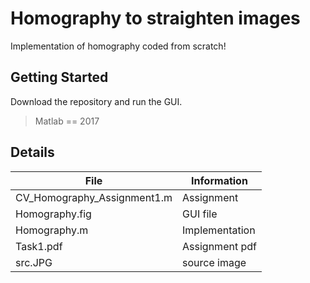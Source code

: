 # Homography to straighten images 
Implementation of homography coded from scratch!
## Getting Started
Download the repository and run the GUI.
> Matlab == 2017
>
## Details
| File | Information |
|-------|------------|
| CV_Homography_Assignment1.m  | Assignment  | 
| Homography.fig  | GUI file  | 
| Homography.m  | Implementation  | 
| Task1.pdf  | Assignment pdf | 
| src.JPG  | source image | 
